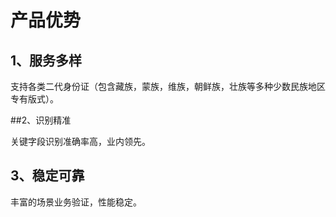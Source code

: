 # 产品优势

## 1、服务多样

支持各类二代身份证（包含藏族，蒙族，维族，朝鲜族，壮族等多种少数民族地区专有版式）。

##2、识别精准

关键字段识别准确率高，业内领先。

## 3、稳定可靠

丰富的场景业务验证，性能稳定。